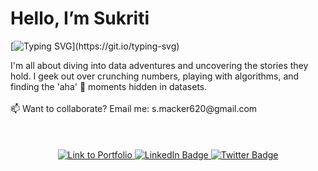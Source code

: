 <h1> Hello, I’m Sukriti </h1>

[![Typing SVG](https://readme-typing-svg.herokuapp.com?font=Montserrat&color=blue&vCenter=true&lines=Data+Analyst+👩‍🔬;Data+Scientist+📊;Coder+💻;)](https://git.io/typing-svg)

<div align = "left">
  I'm all about diving into data adventures and uncovering the stories they hold. I geek out over crunching numbers, playing with algorithms, and finding the 'aha' 👀 moments hidden in datasets.
  <br>
  <br>
  📫 Want to collaborate? Email me: s.macker620@gmail.com 
  <br> 
  </div>
<br>
<br>
<br>

<div id="badges" align = "center">
<a href="https://sukritimacker.github.io/">
  <img src="https://img.shields.io/badge/Portfolio-%23000000.svg?style=for-the-badge&logo=firefox&logoColor=#FF7139" alt="Link to Portfolio">
</a>
  
  <a href="https://www.linkedin.com/in/sukritimacker/">
    <img src="https://img.shields.io/badge/LinkedIn-0072b1?style=for-the-badge&logo=linkedin&logoColor=white" alt="LinkedIn Badge"/>
  </a>
  <a href="https://twitter.com/Sukriti_Macker">
    <img src="https://img.shields.io/badge/Twitter-1DA1F2?style=for-the-badge&logo=twitter&logoColor=white" alt="Twitter Badge"/>
  </a>

<br>
